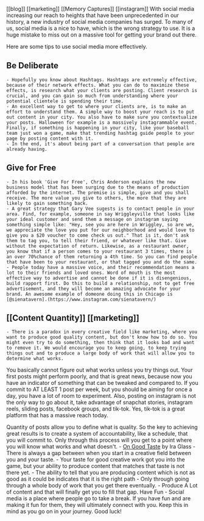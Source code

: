 [[blog]] [[marketing]] [[Memory Captures]] [[instagram]]
With social media increasing our reach to heights that have been unprecedented in our history, a new industry of social media companies has surged. To many of us, social media is a nice to have, which is the wrong strategy to use. It is a huge mistake to miss out on a massive tool for getting your brand out there.

Here are some tips to use social media more effectively. 
## Be Deliberate
    - Hopefully you know about Hashtags. Hashtags are extremely effective, because of their network effects. What you can do to maximize these effects, is research what your clients are posting. Client research is crucial, and you can gain so much from understanding where your potential clientele is spending their time. 
    - An excellent way to get to where your clients are, is to make an effort to understand them. A simple way to boost your reach is to put out content in your city. You also have to make sure you contextualize your posts. Halloween for example is a massively instagrammable event. Finally, if something is happening in your city, like your baseball team just won a game, make that trending hashtag guide people to your page by posting content with it.
    - In the end, it's about being part of a conversation that people are already having.
## Give for Free
    - In his book 'Give For Free', Chris Anderson explains the new business model that has been surging due to the means of production afforded by the internet. The premise is simple, give and you shall receive. The more value you give to others, the more that they are likely to gain something back.
    - A great strategy that Gary Vee sugests is to contact people in your area. Find, for example, someone in say Wriggleyville that looks like your ideal customer and send them a message on instagram saying something simple like: "Hey, see you are here in Wriggley, so are we, we appreciate the love you put for our neighborhood and would love to give you a $20 voucher to come check us out." That is it, don't ask them to tag you, to tell their friend, or whatever like that. Give without the expectation of return. Likewise, as a restaurant owner, you know that if a person comes to your restaurant 3 times, there is an over 70%chance of them returning a 4th time. So you can find people that have been to your restaurant, or that tagged you and do the same. 
    - People today have a massive voice, and their recommendation means a lot to their friends and loved ones. Word of mouth is the most effective way to advertise and cannot be done if it is disengenious, build rapport first. Do this to build a relationship, not to get free advertisement, and they will become an amazing advocate for your brand. An awesome example of domeone doing this in Chicago is [@sienatavern].(https://www.instagram.com/sienatavern/)
## [[Content Quantity]] [[marketing]]
    - There is a paradox in every creative field like marketing, where you want to produce good quality content, but don't know how to do so. You might even try to do something, then think that it looks bad and want to remove it. We would encourage you to keep going, to keep trying things out and to produce a large body of work that will allow you to determine what works. 

You basically cannot figure out what works unless you try things out. Your first posts might perform poorly, and that is great news, because now you have an indicator of something that can be tweaked and compared to. If you commit to AT LEAST 1 post per week, but you should be aiming for once a day, you have a lot of room to experiment. Also, posting on instagram is not the only way to go about it, take advantage of snapchat stories, instagram reels, sliding posts, facebook groups, and tik-tok. Yes, tik-tok is a great platform that has a massive reach today. 

Quantity of posts allow you to define what is quality. So the key to achieving great results is to create a system of accountability, like a schedule, that you will commit to. Only through this process will you get to a point where you will know what works and what doesn't.
        - [On Good Taste](https://www.youtube.com/watch?v=X2wLP0izeJE) by Ira Glass
            - There is always a gap between when you start in a creative field between you and your taste.
                - Your taste for good creative work got you into the game, but your ability to produce content that matches that taste is not there yet. 
                    - The ability to tell that you are producing content which is not as good as it could be indicates that it is the right path
                    - Only through going through a whole body of work that you get there eventually.
                - Produce A Lot of content and that will finally get you to fill that gap.
Have Fun
    - Social media is a place where people go to take a break. If you have fun and are making it fun for them, they will ultimately connect with you. Keep this in mind as you go on in your journey. Good luck!
